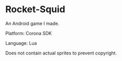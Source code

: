 # Rocket-Squid
An Android game I made.

Platform: Corona SDK

Language: Lua

Does not contain actual sprites to prevent copyright. 

